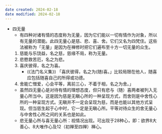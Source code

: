 ```yaml
---
date created: 2024-02-18
date modified: 2024-02-18
---
```

- 四无量
    - 有四种对诸有情的态度称为无量，因为它们能以一切有情作为对象，所以有无量的潜能。此四无量心是慈、悲、喜、舍。它们又名为四梵住。这些法被称为「无量」是因为在禅修时把它们遍布至十方一切无量的众生。
    1. 慈能与乐饶益，名之慈，慈缘不局，称为无量。
    2. 悲愍救苦厄，名之为悲。
    3. 喜庆彼得，名之为喜。
        - (《法门名义集》) 「喜庆彼得，名之为(随)喜。」比较局限在他人，随喜应包括随喜自己的所得或功德。
    4. 舍能亡憎爱，心会平等，离前三心，不着于相，名之为舍。」
    - 虽然四无量心是对待有情的理想态度，但只有悲与（随）喜两者被列入无量心所当中。这是因为慈是无瞋心所的一种呈现方式，而舍则是中舍性心所的一种呈现方式。无瞋并不一定会呈现为慈，而是也能以其他方式呈现。但当慈生起于心中时，它一定是无瞋心所。平等对待众生的舍无量心与中舍性心所之间的关系也是如此。
    - 悲无量心所与喜无量心所：视情况出现。可出现于28种心，即：欲界8大善心、8大唯作心及12（初禅至四禅）禅心。
